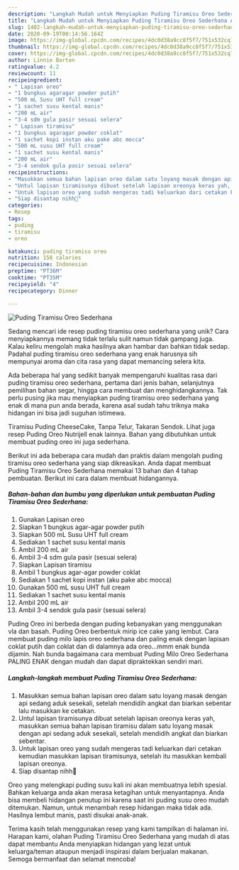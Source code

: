 ```yaml
---
description: "Langkah Mudah untuk Menyiapkan Puding Tiramisu Oreo Sederhana Anti Gagal"
title: "Langkah Mudah untuk Menyiapkan Puding Tiramisu Oreo Sederhana Anti Gagal"
slug: 1402-langkah-mudah-untuk-menyiapkan-puding-tiramisu-oreo-sederhana-anti-gagal
date: 2020-09-19T00:14:56.164Z
image: https://img-global.cpcdn.com/recipes/4dc0d38a9cc8f5f7/751x532cq70/puding-tiramisu-oreo-sederhana-foto-resep-utama.jpg
thumbnail: https://img-global.cpcdn.com/recipes/4dc0d38a9cc8f5f7/751x532cq70/puding-tiramisu-oreo-sederhana-foto-resep-utama.jpg
cover: https://img-global.cpcdn.com/recipes/4dc0d38a9cc8f5f7/751x532cq70/puding-tiramisu-oreo-sederhana-foto-resep-utama.jpg
author: Linnie Barton
ratingvalue: 4.2
reviewcount: 11
recipeingredient:
- " Lapisan oreo"
- "1 bungkus agaragar powder putih"
- "500 mL Susu UHT full cream"
- "1 sachet susu kental manis"
- "200 mL air"
- "3-4 sdm gula pasir sesuai selera"
- " Lapisan tiramisu"
- "1 bungkus agaragar powder coklat"
- "1 sachet kopi instan aku pake abc mocca"
- "500 mL susu UHT full cream"
- "1 sachet susu kental manis"
- "200 mL air"
- "3-4 sendok gula pasir sesuai selera"
recipeinstructions:
- "Masukkan semua bahan lapisan oreo dalam satu loyang masak dengan api sedang aduk sesekali, setelah mendidih angkat dan biarkan sebentar lalu masukkan ke cetakan."
- "Untul lapisan tiramisunya dibuat setelah lapisan oreonya keras yah, masukkan semua bahan lapisan tiramisu dalam satu loyang masak dengan api sedang aduk sesekali, setelah mendidih angkat dan biarkan sebentar."
- "Untuk lapisan oreo yang sudah mengeras tadi keluarkan dari cetakan kemudian masukkan lapisan tiramisunya, setelah itu masukkan kembali lapisan oreonya."
- "Siap disantap nihh🙂"
categories:
- Resep
tags:
- puding
- tiramisu
- oreo

katakunci: puding tiramisu oreo 
nutrition: 158 calories
recipecuisine: Indonesian
preptime: "PT36M"
cooktime: "PT35M"
recipeyield: "4"
recipecategory: Dinner

---
```



![Puding Tiramisu Oreo Sederhana](https://img-global.cpcdn.com/recipes/4dc0d38a9cc8f5f7/751x532cq70/puding-tiramisu-oreo-sederhana-foto-resep-utama.jpg)

Sedang mencari ide resep puding tiramisu oreo sederhana yang unik? Cara menyiapkannya memang tidak terlalu sulit namun tidak gampang juga. Kalau keliru mengolah maka hasilnya akan hambar dan bahkan tidak sedap. Padahal puding tiramisu oreo sederhana yang enak harusnya sih mempunyai aroma dan cita rasa yang dapat memancing selera kita.

Ada beberapa hal yang sedikit banyak mempengaruhi kualitas rasa dari puding tiramisu oreo sederhana, pertama dari jenis bahan, selanjutnya pemilihan bahan segar, hingga cara membuat dan menghidangkannya. Tak perlu pusing jika mau menyiapkan puding tiramisu oreo sederhana yang enak di mana pun anda berada, karena asal sudah tahu triknya maka hidangan ini bisa jadi suguhan istimewa.

Tiramisu Puding CheeseCake, Tanpa Telur, Takaran Sendok. Lihat juga resep Puding Oreo Nutrijell enak lainnya. Bahan yang dibutuhkan untuk membuat puding oreo ini juga sederhana.


Berikut ini ada beberapa cara mudah dan praktis dalam mengolah puding tiramisu oreo sederhana yang siap dikreasikan. Anda dapat membuat Puding Tiramisu Oreo Sederhana memakai 13 bahan dan 4 tahap pembuatan. Berikut ini cara dalam membuat hidangannya.

<!--inarticleads1-->

##### Bahan-bahan dan bumbu yang diperlukan untuk pembuatan Puding Tiramisu Oreo Sederhana:

1. Gunakan  Lapisan oreo
1. Siapkan 1 bungkus agar-agar powder putih
1. Siapkan 500 mL Susu UHT full cream
1. Sediakan 1 sachet susu kental manis
1. Ambil 200 mL air
1. Ambil 3-4 sdm gula pasir (sesuai selera)
1. Siapkan  Lapisan tiramisu
1. Ambil 1 bungkus agar-agar powder coklat
1. Sediakan 1 sachet kopi instan (aku pake abc mocca)
1. Gunakan 500 mL susu UHT full cream
1. Sediakan 1 sachet susu kental manis
1. Ambil 200 mL air
1. Ambil 3-4 sendok gula pasir (sesuai selera)


Puding Oreo ini berbeda dengan puding kebanyakan yang menggunakan vla dan basah. Puding Oreo berbentuk mirip ice cake yang lembut. Cara membuat puding milo lapis oreo sederhana dan paling enak dengan lapisan coklat putih dan coklat dan di dalamnya ada oreo…mmm enak bunda dijamin. Nah bunda bagaimana cara membuat Puding Milo Oreo Sederhana PALING ENAK dengan mudah dan dapat dipraktekkan sendiri mari. 

<!--inarticleads2-->

##### Langkah-langkah membuat Puding Tiramisu Oreo Sederhana:

1. Masukkan semua bahan lapisan oreo dalam satu loyang masak dengan api sedang aduk sesekali, setelah mendidih angkat dan biarkan sebentar lalu masukkan ke cetakan.
1. Untul lapisan tiramisunya dibuat setelah lapisan oreonya keras yah, masukkan semua bahan lapisan tiramisu dalam satu loyang masak dengan api sedang aduk sesekali, setelah mendidih angkat dan biarkan sebentar.
1. Untuk lapisan oreo yang sudah mengeras tadi keluarkan dari cetakan kemudian masukkan lapisan tiramisunya, setelah itu masukkan kembali lapisan oreonya.
1. Siap disantap nihh🙂


Oreo yang melengkapi puding susu kali ini akan membuatnya lebih spesial. Bahkan keluarga anda akan merasa ketagihan untuk menyantapnya. Anda bisa membeli hidangan penutup ini karena saat ini puding susu oreo mudah ditemukan. Namun, untuk menambah resep hidangan maka tidak ada. Hasilnya lembut manis, pasti disukai anak-anak. 

Terima kasih telah menggunakan resep yang kami tampilkan di halaman ini. Harapan kami, olahan Puding Tiramisu Oreo Sederhana yang mudah di atas dapat membantu Anda menyiapkan hidangan yang lezat untuk keluarga/teman ataupun menjadi inspirasi dalam berjualan makanan. Semoga bermanfaat dan selamat mencoba!
